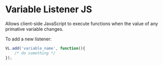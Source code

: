 # Variable Listener JS

Allows client-side JavaScript to execute functions when the value of any primative variable changes.

To add a new listener:  
``` javascript
VL.add('variable_name', function(){
    /* do something */
});
```